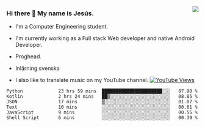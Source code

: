 <img align='right' src="https://github-readme-stats-eight-rose-90.vercel.app
/api?username=JesusJimenezG&show_icons=true&theme=radical">

### Hi there 👋 My name is Jesús.
- I'm a Computer Engineering student.
- I'm currently working as a Full stack Web developer and native Android Developer.

- Proghead.
- Inlärning svenska
- I also like to translate music on my YouTube channel. [![YouTube Views](https://img.shields.io/youtube/channel/views/UCWnlcC4_sV9Imcy9ysQpxHA?style=social)](https://www.youtube.com/channel/UCWnlcC4_sV9Imcy9ysQpxHA)

<!--START_SECTION:waka-->

```text
Python             23 hrs 59 mins  ██████████████████████░░░   87.90 %
Kotlin             2 hrs 24 mins   ██▒░░░░░░░░░░░░░░░░░░░░░░   08.85 %
JSON               17 mins         ▒░░░░░░░░░░░░░░░░░░░░░░░░   01.07 %
Text               10 mins         ░░░░░░░░░░░░░░░░░░░░░░░░░   00.61 %
JavaScript         9 mins          ░░░░░░░░░░░░░░░░░░░░░░░░░   00.55 %
Shell Script       6 mins          ░░░░░░░░░░░░░░░░░░░░░░░░░   00.39 %
```

<!--END_SECTION:waka-->

<!--
**JesusJimenezG/JesusJimenezG** is a ✨ _special_ ✨ repository because its `README.md` (this file) appears on your GitHub profile.

Here are some ideas to get you started:

- 🔭 I’m currently working on ...
- 🌱 I’m currently learning ...
- 👯 I’m looking to collaborate on ...
- 🤔 I’m looking for help with ...
- 💬 Ask me about ...
- 📫 How to reach me: ...
- 😄 Pronouns: ...
- ⚡ Fun fact: ...
-->

